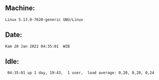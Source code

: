 ## Machine:
```
Linux 5.13.0-7620-generic GNU/Linux
```
## Date:
```
Kam 20 Jan 2022 04:35:01  WIB
```
## Idle:
```
 04:35:01 up 1 day, 19:43,  1 user,  load average: 0,20, 0,28, 0,24
```
